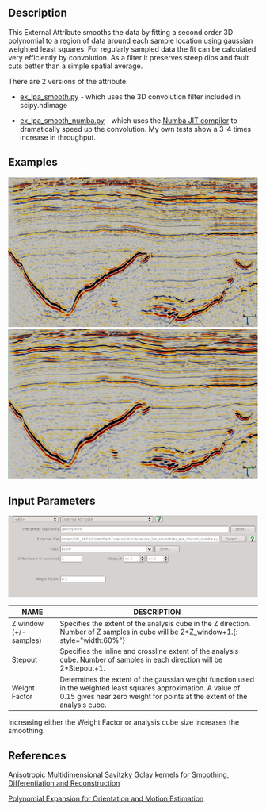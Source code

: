 ## Description
This External Attribute smooths the data by fitting a second order 3D polynomial to a region of data around each sample location using gaussian weighted least squares. For regularly sampled data the fit can be calculated very efficiently by convolution. As a filter it preserves steep dips and fault cuts better than a simple spatial average. 

There are 2 versions of the attribute:

* [ex_lpa_smooth.py](https://gist.github.com/waynegm/bff2e62490dda32a74b4) - which uses the 3D convolution filter included in scipy.ndimage

* [ex_lpa_smooth_numba.py](https://gist.github.com/waynegm/bff2e62490dda32a74b4) - which uses the [Numba JIT compiler](http://numba.pydata.org/) to dramatically speed up the convolution. My own tests show a 3-4 times increase in throughput.

## Examples
<div class="juxtapose" style="margin:0px;padding:0px" data-startingposition="50" data-showlabels="true" data-showcredits="false" data-animate="false" data-mode="horizontal">
<img src="./images/lpa_input.jpg" data-label="Input" data-credit="">
<img src="./images/lpa_5x5x5.jpg"  data-label="lpa 5x5x5 WF: 0.5" data-credit="">
</div>

## Input Parameters
![Input Parameters](images/lpa_smooth_inputpar.jpg "LPA smoothing filter input parameters")

| NAME             | DESCRIPTION |
|------------------|-------------|
| Z window (+/-samples) | Specifies the extent of the analysis cube in the Z direction. Number of Z samples in cube will be 2*Z_window+1.{: style="width:60%"} |
| Stepout               | Specifies the inline and crossline extent of the analysis cube. Number of samples in each direction will be 2*Stepout+1. |
| Weight Factor         | Determines the extent of the gaussian weight function used in the weighted least squares approximation.  A value of 0.15 gives near zero weight for points at the extent of the analysis cube. |

Increasing either the Weight Factor or analysis cube size increases the smoothing.

## References
[Anisotropic Multidimensional Savitzky Golay kernels for Smoothing, Differentiation and Reconstruction](http://www.doc.ic.ac.uk/research/technicalreports/2006/DTR06-8.pdf)

[Polynomial Expansion for Orientation and Motion Estimation](http://www.diva-portal.org/smash/get/diva2:302485/FULLTEXT01.pdf)

